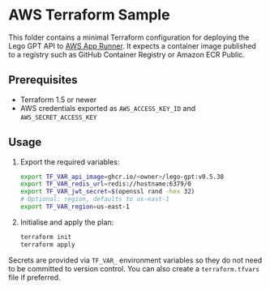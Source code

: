# AWS Terraform Sample

This folder contains a minimal Terraform configuration for deploying the Lego GPT API to [AWS App Runner](https://aws.amazon.com/apprunner/).
It expects a container image published to a registry such as GitHub Container Registry or Amazon ECR Public.

## Prerequisites
- Terraform 1.5 or newer
- AWS credentials exported as `AWS_ACCESS_KEY_ID` and `AWS_SECRET_ACCESS_KEY`

## Usage
1. Export the required variables:
   ```bash
   export TF_VAR_api_image=ghcr.io/<owner>/lego-gpt:v0.5.38
   export TF_VAR_redis_url=redis://hostname:6379/0
   export TF_VAR_jwt_secret=$(openssl rand -hex 32)
   # Optional: region, defaults to us-east-1
   export TF_VAR_region=us-east-1
   ```
2. Initialise and apply the plan:
   ```bash
   terraform init
   terraform apply
   ```

Secrets are provided via `TF_VAR_` environment variables so they do not need to be committed to version control.
You can also create a `terraform.tfvars` file if preferred.
